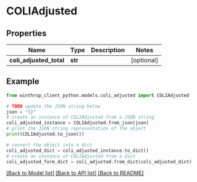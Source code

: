 # COLIAdjusted


## Properties

Name | Type | Description | Notes
------------ | ------------- | ------------- | -------------
**coli_adjusted_total** | **str** |  | [optional] 

## Example

```python
from winthrop_client_python.models.coli_adjusted import COLIAdjusted

# TODO update the JSON string below
json = "{}"
# create an instance of COLIAdjusted from a JSON string
coli_adjusted_instance = COLIAdjusted.from_json(json)
# print the JSON string representation of the object
print(COLIAdjusted.to_json())

# convert the object into a dict
coli_adjusted_dict = coli_adjusted_instance.to_dict()
# create an instance of COLIAdjusted from a dict
coli_adjusted_form_dict = coli_adjusted.from_dict(coli_adjusted_dict)
```
[[Back to Model list]](../README.md#documentation-for-models) [[Back to API list]](../README.md#documentation-for-api-endpoints) [[Back to README]](../README.md)


